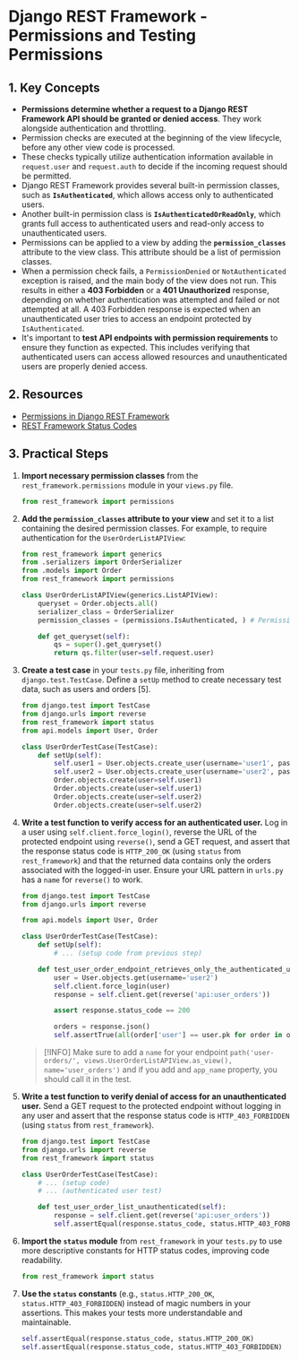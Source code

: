 # Django REST Framework - Permissions and Testing Permissions

## 1. Key Concepts

- **Permissions determine whether a request to a Django REST Framework API should be granted or denied access**. They work alongside authentication and throttling.
- Permission checks are executed at the beginning of the view lifecycle, before any other view code is processed.
- These checks typically utilize authentication information available in `request.user` and `request.auth` to decide if the incoming request should be permitted.
- Django REST Framework provides several built-in permission classes, such as **`IsAuthenticated`**, which allows access only to authenticated users.
- Another built-in permission class is **`IsAuthenticatedOrReadOnly`**, which grants full access to authenticated users and read-only access to unauthenticated users.
- Permissions can be applied to a view by adding the **`permission_classes`** attribute to the view class. This attribute should be a list of permission classes.
- When a permission check fails, a `PermissionDenied` or `NotAuthenticated` exception is raised, and the main body of the view does not run. This results in either a **403 Forbidden** or a **401 Unauthorized** response, depending on whether authentication was attempted and failed or not attempted at all. A 403 Forbidden response is expected when an unauthenticated user tries to access an endpoint protected by `IsAuthenticated`.
- It's important to **test API endpoints with permission requirements** to ensure they function as expected. This includes verifying that authenticated users can access allowed resources and unauthenticated users are properly denied access.

## 2. Resources

- [Permissions in Django REST Framework](https://www.django-rest-framework.org/api-guide/permissions/)
- [REST Framework Status Codes](https://www.django-rest-framework.org/api-guide/status-codes/)

## 3. Practical Steps

1.  **Import necessary permission classes** from the `rest_framework.permissions` module in your `views.py` file.

    ```python
    from rest_framework import permissions
    ```

2.  **Add the `permission_classes` attribute to your view** and set it to a list containing the desired permission classes. For example, to require authentication for the `UserOrderListAPIView`:

    ```python
    from rest_framework import generics
    from .serializers import OrderSerializer
    from .models import Order
    from rest_framework import permissions

    class UserOrderListAPIView(generics.ListAPIView):
        queryset = Order.objects.all()
        serializer_class = OrderSerializer
        permission_classes = (permissions.IsAuthenticated, ) # Permissions added

        def get_queryset(self):
            qs = super().get_queryset()
            return qs.filter(user=self.request.user)
    ```

3.  **Create a test case** in your `tests.py` file, inheriting from `django.test.TestCase`. Define a `setUp` method to create necessary test data, such as users and orders [5].

    ```python
    from django.test import TestCase
    from django.urls import reverse
    from rest_framework import status
    from api.models import User, Order

    class UserOrderTestCase(TestCase):
        def setUp(self):
            self.user1 = User.objects.create_user(username='user1', password='password1')
            self.user2 = User.objects.create_user(username='user2', password='password2')
            Order.objects.create(user=self.user1)
            Order.objects.create(user=self.user1)
            Order.objects.create(user=self.user2)
            Order.objects.create(user=self.user2)
    ```

4.  **Write a test function to verify access for an authenticated user.**
    Log in a user using `self.client.force_login()`, reverse the URL of the protected endpoint using `reverse()`, send a GET request, and assert that the response status code is `HTTP_200_OK` (using `status` from `rest_framework`) and that the returned data contains only the orders associated with the logged-in user. Ensure your URL pattern in `urls.py` has a `name` for `reverse()` to work.

    ```python
    from django.test import TestCase
    from django.urls import reverse

    from api.models import User, Order

    class UserOrderTestCase(TestCase):
        def setUp(self):
            # ... (setup code from previous step)

        def test_user_order_endpoint_retrieves_only_the_authenticated_user_orders(self):
            user = User.objects.get(username='user2')
            self.client.force_login(user)
            response = self.client.get(reverse('api:user_orders'))

            assert response.status_code == 200

            orders = response.json()
            self.assertTrue(all(order['user'] == user.pk for order in orders))
    ```

    > [!INFO]
    > Make sure to add a `name` for your endpoint `path('user-orders/', views.UserOrderListAPIView.as_view(), name='user_orders')` and if you add and `app_name` property, you should call it in the test.

5.  **Write a test function to verify denial of access for an unauthenticated user.**
    Send a GET request to the protected endpoint without logging in any user and assert that the response status code is `HTTP_403_FORBIDDEN` (using `status` from `rest_framework`).

    ```python
    from django.test import TestCase
    from django.urls import reverse
    from rest_framework import status

    class UserOrderTestCase(TestCase):
        # ... (setup code)
        # ... (authenticated user test)

        def test_user_order_list_unauthenticated(self):
            response = self.client.get(reverse('api:user_orders'))
            self.assertEqual(response.status_code, status.HTTP_403_FORBIDDEN)
    ```

6.  **Import the `status` module** from `rest_framework` in your `tests.py` to use more descriptive constants for HTTP status codes, improving code readability.

    ```python
    from rest_framework import status
    ```

7.  **Use the `status` constants** (e.g., `status.HTTP_200_OK`, `status.HTTP_403_FORBIDDEN`) instead of magic numbers in your assertions. This makes your tests more understandable and maintainable.
    ```python
    self.assertEqual(response.status_code, status.HTTP_200_OK)
    self.assertEqual(response.status_code, status.HTTP_403_FORBIDDEN)
    ```
